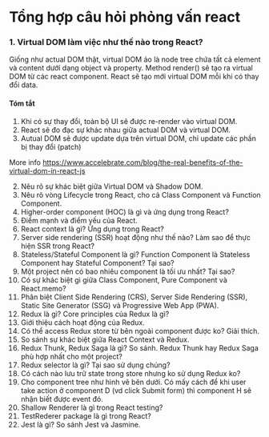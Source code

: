 # Tổng hợp câu hỏi phỏng vấn react
### 1.	Virtual DOM làm việc như thế nào trong React?  
Giống như actual DOM thật, virtual DOM ảo là node tree chứa tất cả element và content dưới dạng object và property. Method render() sẽ tạo ra virtual DOM từ các react component.  React sẽ tạo mới virtual DOM mỗi khi có thay đổi data.  
#### Tóm tắt
1. Khi có sự thay đổi, toàn bộ UI sẽ được re-render vào virtual DOM.
2. React sẽ đo đạc sự khác nhau giữa actual DOM và virtual DOM.
3. Autual DOM sẽ được update dựa trên virtual DOM, chỉ update các phần bị thay đổi (patch)  
  
More info https://www.accelebrate.com/blog/the-real-benefits-of-the-virtual-dom-in-react-js
  
2.	Nêu rõ sự khác biệt giữa Virtual DOM và Shadow DOM.
3.	Nêu rõ vòng Lifecycle trong React, cho cả Class Component và Function Component.
4.	Higher-order component (HOC) là gì và ứng dụng trong React?
5.	Điểm mạnh và điểm yếu của React.
6.	React context là gì? Ứng dụng trong React?
7.	Server side rendering (SSR) hoạt động như thế nào? Làm sao để thực hiện SSR trong React?
8.	Stateless/Stateful Component là gì? Function Component là Stateless Component hay Stateful Component? Tại sao?
9.	Một project nên có bao nhiêu component là tối ưu nhất? Tại sao?
10.	Có sự khác biệt gì giữa Class Component, Pure Component và React.memo?
11.	Phân biệt Client Side Rendering (CRS), Server Side Rendering (SSR), Static Site Generator (SSG) và Progressive Web App (PWA).
12.	Redux là gì? Core principles của Redux là gì?
13.	Giới thiệu cách hoạt động của Redux.
14.	Có thể access Redux store từ bên ngoài component được ko? Giải thích.
15.	So sánh sự khác biệt giữa React Context và Redux.
16.	Redux Thunk, Redux Saga là gì? So sánh. Redux Thunk hay Redux Saga phù hợp nhất cho một project?
17.	Redux selector là gì? Tại sao sử dụng chúng?
18.	Có cách nào lưu trữ state trong store nhưng ko sử dụng Redux ko?
19.	Cho component tree như hình vẽ bên dưới.
Có mấy cách để khi user take action ở component D (vd click Submit form) thì component H sẽ nhận biết được event đó.
20.	Shallow Renderer là gì trong React testing?
21.	TestRederer package là gì trong React?
22.	Jest là gì? So sánh Jest và Jasmine.
